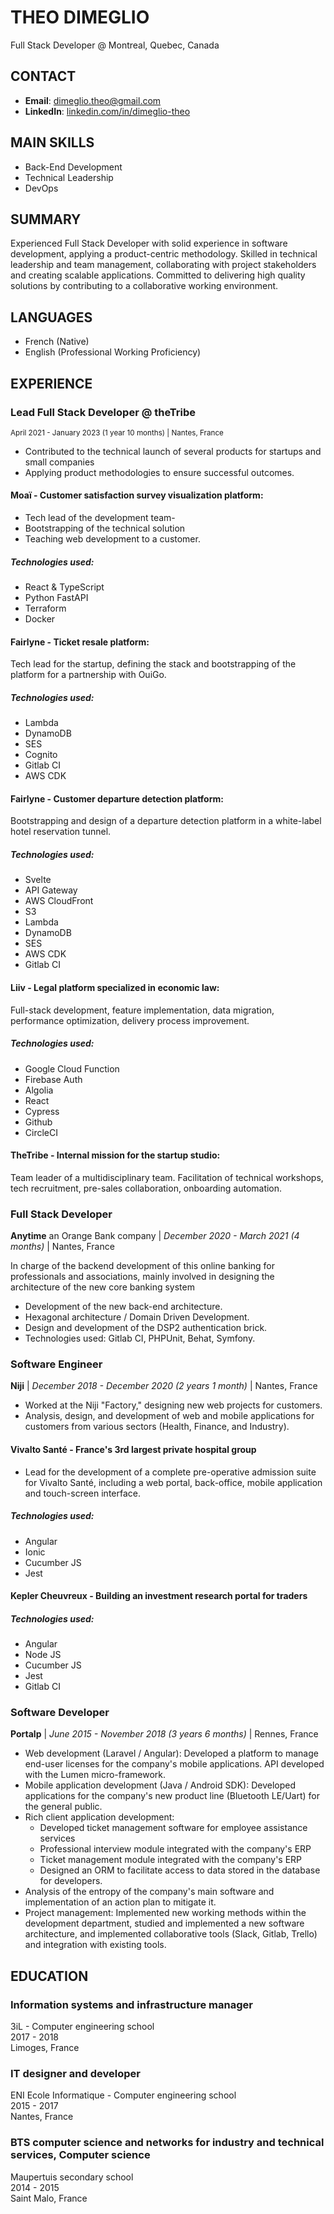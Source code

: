 # THEO DIMEGLIO

Full Stack Developer @ Montreal, Quebec, Canada

## CONTACT

- **Email**: 	dimeglio.theo@gmail.com
- **LinkedIn**: [linkedin.com/in/dimeglio-theo](linkedin.com/in/dimeglio-theo)

## MAIN SKILLS

- Back-End Development
- Technical Leadership
- DevOps

## SUMMARY

Experienced Full Stack Developer with solid experience in software development, applying a product-centric methodology. Skilled in technical leadership and team management, collaborating with project stakeholders and creating scalable applications. Committed to delivering high quality solutions by contributing to a collaborative working environment.

## LANGUAGES

- French (Native)
- English (Professional Working Proficiency)

## EXPERIENCE

### Lead Full Stack Developer @ theTribe 
<sub>April 2021 - January 2023 (1 year 10 months) | Nantes, France</sub>

- Contributed to the technical launch of several products for startups and small companies
- Applying product methodologies to ensure successful outcomes.

#### Moaï - Customer satisfaction survey visualization platform:

- Tech lead of the development team-
- Bootstrapping of the technical solution 
- Teaching web development to a customer.  

##### Technologies used: 
- React & TypeScript
- Python FastAPI
- Terraform
- Docker

#### Fairlyne - Ticket resale platform: 

Tech lead for the startup, defining the stack and bootstrapping of the platform for a partnership with OuiGo.  

##### Technologies used:
- Lambda
- DynamoDB
- SES
- Cognito
- Gitlab CI
- AWS CDK

#### Fairlyne - Customer departure detection platform:

Bootstrapping and design of a departure detection platform in a white-label hotel reservation tunnel.

##### Technologies used:
- Svelte
- API Gateway
- AWS CloudFront
- S3
- Lambda
- DynamoDB
- SES
- AWS CDK
- Gitlab CI

#### Liiv - Legal platform specialized in economic law:

Full-stack development, feature implementation, data migration, performance optimization, delivery process improvement.

##### Technologies used:
- Google Cloud Function
- Firebase Auth
- Algolia
- React
- Cypress
- Github
- CircleCI

#### TheTribe - Internal mission for the startup studio:

Team leader of a multidisciplinary team. Facilitation of technical workshops, tech recruitment, pre-sales collaboration, onboarding automation.

### Full Stack Developer

**Anytime** an Orange Bank company | *December 2020 - March 2021 (4 months)* | Nantes, France

In charge of the backend development of this online banking for professionals and associations, mainly involved in designing the architecture of the new core banking system

- Development of the new back-end architecture.
- Hexagonal architecture / Domain Driven Development.
- Design and development of the DSP2 authentication brick.
- Technologies used: Gitlab CI, PHPUnit, Behat, Symfony.

### Software Engineer

**Niji** | *December 2018 - December 2020 (2 years 1 month)* | Nantes, France

- Worked at the Niji "Factory," designing new web projects for customers.
- Analysis, design, and development of web and mobile applications for customers from various sectors (Health, Finance, and Industry).

#### Vivalto Santé - France's 3rd largest private hospital group

- Lead for the development of a complete pre-operative admission suite for Vivalto Santé, including a web portal, back-office, mobile application and touch-screen interface.

##### Technologies used:
- Angular
- Ionic
- Cucumber JS
- Jest

#### Kepler Cheuvreux - Building an investment research portal for traders

##### Technologies used:
- Angular
- Node JS
- Cucumber JS
- Jest
- Gitlab CI

### Software Developer

**Portalp** | *June 2015 - November 2018 (3 years 6 months)* | Rennes, France

- Web development (Laravel / Angular): Developed a platform to manage end-user licenses for the company's mobile applications. API developed with the Lumen micro-framework.
- Mobile application development (Java / Android SDK): Developed applications for the company's new product line (Bluetooth LE/Uart) for the general public.
- Rich client application development: 
  - Developed ticket management software for employee assistance services
  - Professional interview module integrated with the company's ERP
  - Ticket management module integrated with the company's ERP
  - Designed an ORM to facilitate access to data stored in the database for developers.
- Analysis of the entropy of the company's main software and implementation of an action plan to mitigate it.
- Project management: Implemented new working methods within the development department, studied and implemented a new software architecture, and implemented collaborative tools (Slack, Gitlab, Trello) and integration with existing tools.

## EDUCATION

### Information systems and infrastructure manager

3iL - Computer engineering school  
2017 - 2018  
Limoges, France  

### IT designer and developer

ENI Ecole Informatique - Computer engineering school  
2015 - 2017  
Nantes, France  

### BTS computer science and networks for industry and technical services, Computer science

Maupertuis secondary school  
2014 - 2015  
Saint Malo, France  
